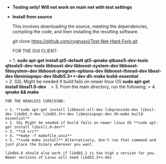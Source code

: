 * **Testing only! Will not work on main net with test settings**

* **Install from source**

  This involves downloading the source, meeting the dependencies, compiling the code, and then installing the resulting software. 

   git clone https://github.com/cygnusxi/Test-Net-Hard-Fork.git

    FOR THE GUI CLIENT:

    > 1. **sudo apt-get install qt5-default qt5-qmake qtbase5-dev-tools qttools5-dev-tools libboost-dev libboost-system-dev libboost-filesystem-dev libboost-program-options-dev libboost-thread-dev libssl-dev libminiupnpc-dev libdb5.3++-dev dh-make build-essential** .  
    > 2. SSL Might be needed if build fails on newer linux OS **sudo apt-get install libssl1.0-dev** 
    > 3. From the main directory, run the following:
    > 4. **qmake && make**

    FOR THE HEADLESS CURECOIND:

    > 1. **sudo apt-get install libboost-all-dev libqrencode-dev libssl-dev libdb5.3-dev libdb5.3++-dev libminiupnpc-dev dh-make build-essential**
    > 2. SSL Might be needed if build fails on newer linux OS **sudo apt-get install libssl1.0-dev** 
    > 3. **cd src**
    > 4. **make -f makefile.unix**
    > 5. **sudo make install** Alternatively, don't run that command and just place the binary wherever you want.

    libdb4.8 should also work if libdb5.1 is too high a version for you. Newer versions of Linux will need libdb5.3++-dev

